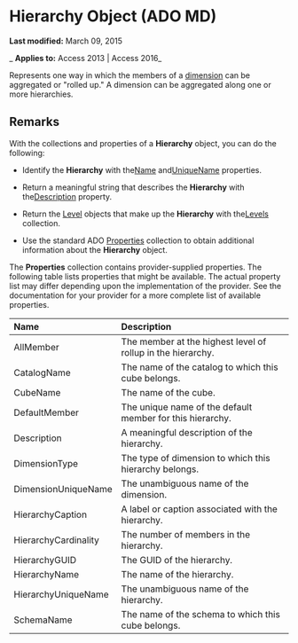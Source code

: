 
# Hierarchy Object (ADO MD)

 **Last modified:** March 09, 2015

 _ **Applies to:** Access 2013 | Access 2016_



Represents one way in which the members of a [dimension](12f43cfc-c74e-a2e8-7f6e-75fc68472c4b.md) can be aggregated or "rolled up." A dimension can be aggregated along one or more hierarchies.

## Remarks

With the collections and properties of a  **Hierarchy** object, you can do the following:


- Identify the  **Hierarchy** with the[Name](31ea6dad-c464-3af7-4b7a-086900656c2c.md) and[UniqueName](67a0d69d-e8f3-f215-c456-705d0fc68935.md) properties.
    
- Return a meaningful string that describes the  **Hierarchy** with the[Description](06d5e1d0-6ed7-fe14-3723-3790e225482a.md) property.
    
- Return the [Level](ddbcabce-8777-1068-98a3-be209084f497.md) objects that make up the **Hierarchy** with the[Levels](120900ee-72e5-c973-2e8e-8f0a1b50f39f.md) collection.
    
- Use the standard ADO [Properties](4d662790-1252-c930-e6f9-edf6a38636af.md) collection to obtain additional information about the **Hierarchy** object.
    
The  **Properties** collection contains provider-supplied properties. The following table lists properties that might be available. The actual property list may differ depending upon the implementation of the provider. See the documentation for your provider for a more complete list of available properties.



|**Name**|**Description**|
|:-----|:-----|
|AllMember|The member at the highest level of rollup in the hierarchy.|
|CatalogName|The name of the catalog to which this cube belongs.|
|CubeName|The name of the cube.|
|DefaultMember|The unique name of the default member for this hierarchy.|
|Description|A meaningful description of the hierarchy.|
|DimensionType|The type of dimension to which this hierarchy belongs.|
|DimensionUniqueName|The unambiguous name of the dimension.|
|HierarchyCaption|A label or caption associated with the hierarchy.|
|HierarchyCardinality|The number of members in the hierarchy.|
|HierarchyGUID|The GUID of the hierarchy.|
|HierarchyName|The name of the hierarchy.|
|HierarchyUniqueName|The unambiguous name of the hierarchy.|
|SchemaName|The name of the schema to which this cube belongs.|
